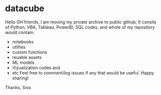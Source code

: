 # datacube
Hello GH friends, I am moving my private archive to public github; It consits of Python, VBA, Tableau, PowerBI, SQL codes, and whole of my repository would contain:
  - notebooks
  - utlities
  - custom functions
  - reuable assets
  - ML models 
  - Vizualization codes and
  - etc
Feel free to comment/log issues if any that would be useful. Happy sharing!

Thanks,
Siva
